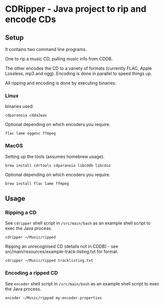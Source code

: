 # CDRipper - Java project to rip and encode CDs

## Setup

It contains two command line programs.

One to rip a music CD, pulling music info from CDDB.

The other encodes the CD to a variety of formats (currently FLAC, Apple Lossless, mp3 and ogg). Encoding is done in parallel to speed things up.

All ripping and encoding is done by executing binaries:

### Linux

binaries used: 

    cdparanoia cdda2wav
 
Optional depending on which encoders you require.

    flac lame oggenc ffmpeg


### MacOS
Setting up the tools (assumes homebrew usage).

    brew install cdrtools cdparanoia libcddb libcdio

Optional depending on which encoders you require.

    brew install flac lame ffmpeg


## Usage

### Ripping a CD

See `cdripper` shell script in `/src/main/bash` as an example shell script to exec the Java process.

    cdripper ~/Music/ripped

Ripping an unrecognised CD (details not in CDDB) - see src/main/resources/example-track-listing.txt for format.

    cdripper ~/Music/ripped tracklisting.txt



### Encoding a ripped CD

See `encoder` shell script in `/src/main/bash` as an example shell script to exec the Java process.

    encoder ~/Music/ripped my-encoder.properties
